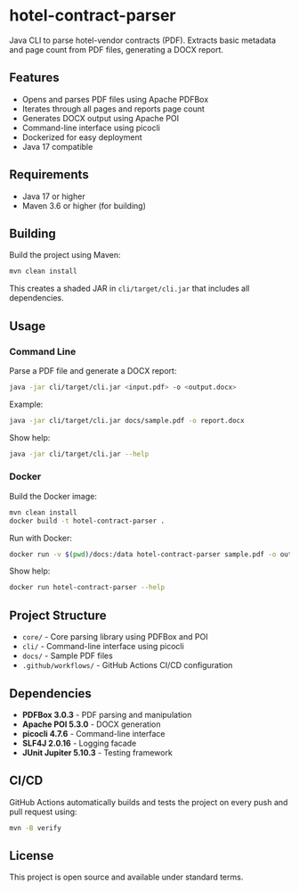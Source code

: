 # hotel-contract-parser

Java CLI to parse hotel-vendor contracts (PDF). Extracts basic metadata and page count from PDF files, generating a DOCX report.

## Features

- Opens and parses PDF files using Apache PDFBox
- Iterates through all pages and reports page count
- Generates DOCX output using Apache POI
- Command-line interface using picocli
- Dockerized for easy deployment
- Java 17 compatible

## Requirements

- Java 17 or higher
- Maven 3.6 or higher (for building)

## Building

Build the project using Maven:

```bash
mvn clean install
```

This creates a shaded JAR in `cli/target/cli.jar` that includes all dependencies.

## Usage

### Command Line

Parse a PDF file and generate a DOCX report:

```bash
java -jar cli/target/cli.jar <input.pdf> -o <output.docx>
```

Example:

```bash
java -jar cli/target/cli.jar docs/sample.pdf -o report.docx
```

Show help:

```bash
java -jar cli/target/cli.jar --help
```

### Docker

Build the Docker image:

```bash
mvn clean install
docker build -t hotel-contract-parser .
```

Run with Docker:

```bash
docker run -v $(pwd)/docs:/data hotel-contract-parser sample.pdf -o output.docx
```

Show help:

```bash
docker run hotel-contract-parser --help
```

## Project Structure

- `core/` - Core parsing library using PDFBox and POI
- `cli/` - Command-line interface using picocli
- `docs/` - Sample PDF files
- `.github/workflows/` - GitHub Actions CI/CD configuration

## Dependencies

- **PDFBox 3.0.3** - PDF parsing and manipulation
- **Apache POI 5.3.0** - DOCX generation
- **picocli 4.7.6** - Command-line interface
- **SLF4J 2.0.16** - Logging facade
- **JUnit Jupiter 5.10.3** - Testing framework

## CI/CD

GitHub Actions automatically builds and tests the project on every push and pull request using:

```bash
mvn -B verify
```

## License

This project is open source and available under standard terms.

